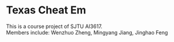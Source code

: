# Texas Cheat Em
This is a course project of SJTU AI3617. \
Members include: Wenzhuo Zheng, Mingyang Jiang, Jinghao Feng
